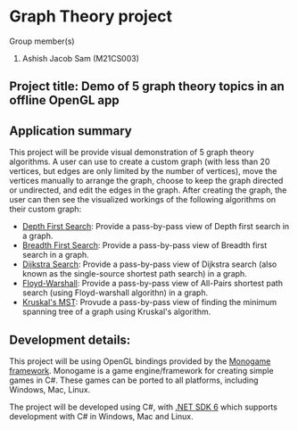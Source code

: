 # Graph Theory project

Group member(s) 
1. Ashish Jacob Sam (M21CS003)

## Project title: Demo of 5 graph theory topics in an offline OpenGL app

## Application summary

This project will be provide visual demonstration of 5 graph theory algorithms. A user can use to create a custom graph (with less than 20 vertices, but edges are only limited by the number of vertices), move the vertices manually to arrange the graph, choose to keep the graph directed or undirected, and edit the edges in the graph. After creating the graph, the user can then see the visualized workings of the following algorithms on their custom graph:

- [Depth First Search](https://en.wikipedia.org/wiki/Depth-first_search): Provide a pass-by-pass view of Depth first search in a graph.
- [Breadth First Search](https://en.wikipedia.org/wiki/Breadth-first_search): Provide a pass-by-pass view of Breadth first search in a graph.
- [Dijkstra Search](https://en.wikipedia.org/wiki/Dijkstra%27s_algorithm): Provide a pass-by-pass view of Dijkstra search (also known as the single-source shortest path search) in a graph.
- [Floyd-Warshall](https://en.wikipedia.org/wiki/Floyd%E2%80%93Warshall_algorithm): Provide a pass-by-pass view of All-Pairs shortest path search (using Floyd-warshall algorithn) in a graph.
- [Kruskal's MST](https://en.wikipedia.org/wiki/Kruskal%27s_algorithm): Provude a pass-by-pass view of finding the minimum spanning tree of a graph using Kruskal's algorithm.

## Development details:

This project will be using OpenGL bindings provided by the [Monogame framework](https://monogame.net). Monogame is a game engine/framework for creating simple games in C#. These games can be ported to all platforms, including Windows, Mac, Linux.

The project will be developed using C#, with [.NET SDK 6](https://dotnet.microsoft.com/en-us/download) which supports development with C# in Windows, Mac and Linux.